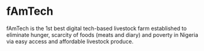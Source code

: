 # fAmTech
fAmTech is the 1st best digital tech-based livestock farm established to eliminate hunger, scarcity of foods (meats and diary) and poverty in Nigeria via easy access and affordable livestock produce.
